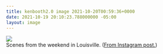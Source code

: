 ```yaml
---
title: kenbooth2.0 image 2021-10-20T00:59:36+0000
date: 2021-10-19 20:10:23.788000000 -05:00
layout: image
---
```


<img src="https://dl.dropboxusercontent.com/s/taysvho7laqb7m3/246496151_397647201968672_7199683374159328573_n?dl=0"><br>
Scenes from the weekend in Louisville. (<a href="https://www.instagram.com/p/CVOy-yXr4yz/">From Instagram post.</a>)